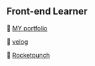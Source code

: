 ## Front-end Learner  

📌 [MY portfolio](https://yoosion030.github.io/Portfolio/)  

📌 [velog](https://velog.io/@yoosion030)

📌 [Rocketpunch](https://www.rocketpunch.com/@s21066?action=info_edit#infos)



